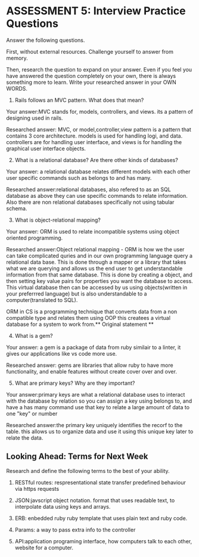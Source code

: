 # ASSESSMENT 5: Interview Practice Questions
Answer the following questions.

First, without external resources. Challenge yourself to answer from memory.

Then, research the question to expand on your answer. Even if you feel you have answered the question completely on your own, there is always something more to learn. Write your researched answer in your OWN WORDS.

1. Rails follows an MVC pattern. What does that mean?

  Your answer:MVC stands for, models, controllers, and views. its a pattern of designing used in rails.

  Researched answer: MVC, or model,controller,view pattern is a pattern that contains 3 core architecture. models is used for handling logi, and data. controllers are for handling user interface, and views is for handling the graphical user interface objects. 



2. What is a relational database? Are there other kinds of databases?

  Your answer: a relational database relates different models with each other user specific commands such as belongs to and has many.

  Researched answer:relational databases, also refered to as an SQL database as above they can use specific commands to relate information. Also there are non relational databases specifically not using tabular schema.



3. What is object-relational mapping?

  Your answer: ORM is used to relate incompatible systems using object oriented programming. 

  Researched answer:Object relational mapping - ORM is how we the user can take complicated quries and in our own programming language query a relational data base. This is done through a mapper or a library that takes what we are querying and allows us the end user to get understandable information from that same database. This is done by creating a object, and then setting key value pairs for properties you want the database to access. This virtual database then can be accessed by us using objects(written in your preferrred language) but is also understandable to a computer(translated to SQL).
  
  
  ORM in CS is a programming technique that converts data from a non compatible type and relates them using OOP this createes a virtual database for a system to work from.** Original statement ** 



4. What is a gem?

  Your answer: a gem is a package of data from ruby similair to a linter, it gives our applications like vs code more use.

  Researched answer: gems are libraries that allow ruby to have more functionality, and enable features without create cover over and over.



5. What are primary keys? Why are they important?

  Your answer:primary keys are what a relational database uses to interact with the database by relation so you can assign a key using belongs to, and have a has many command use that key to relate a large amount of data to one "key" or number

  Researched answer:the primary key uniquely identifies the recorf to the table. this allows us to organize data and use it using this unique key later to relate the data. 



## Looking Ahead: Terms for Next Week
Research and define the following terms to the best of your ability.

1. RESTful routes: respresentational state transfer predefined behaviour via https requests

2. JSON:javscript object notation. format that uses readable text, to interpolate data using keys and arrays.

3. ERB: enbedded ruby ruby template that uses plain text and ruby code.

4. Params: a way to pass extra info to the controller

5. API:application programing interface, how computers talk to each other, website for a computer.
